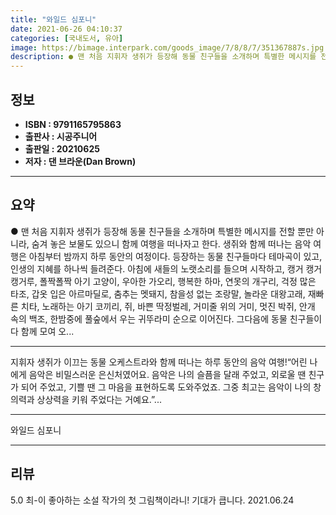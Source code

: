 ```yaml
---
title: "와일드 심포니"
date: 2021-06-26 04:10:37
categories: [국내도서, 유아]
image: https://bimage.interpark.com/goods_image/7/8/8/7/351367887s.jpg
description: ● 맨 처음 지휘자 생쥐가 등장해 동물 친구들을 소개하며 특별한 메시지를 전할 뿐만 아니라, 숨겨 놓은 보물도 있으니 함께 여행을 떠나자고 한다. 생쥐와 함께 떠나는 음악 여행은 아침부터 밤까지 하루 동안의 여정이다. 등장하는 동물 친구들마다 테마곡이 있고, 인생의 지혜를 하나씩 들려
---
```


## **정보**

- **ISBN : 9791165795863**
- **출판사 : 시공주니어**
- **출판일 : 20210625**
- **저자 : 댄 브라운(Dan Brown)**

------



## **요약**

●  맨 처음 지휘자 생쥐가 등장해 동물 친구들을 소개하며 특별한 메시지를 전할 뿐만 아니라, 숨겨 놓은 보물도 있으니 함께 여행을 떠나자고 한다. 생쥐와 함께 떠나는 음악 여행은 아침부터 밤까지 하루 동안의 여정이다. 등장하는 동물 친구들마다 테마곡이 있고, 인생의 지혜를 하나씩 들려준다. 아침에 새들의 노랫소리를 들으며 시작하고, 캥거 캥거 캥거루, 폴짝폴짝 아기 고양이, 우아한 가오리, 행복한 하마, 연못의 개구리, 걱정 많은 타조, 갑옷 입은 아르마딜로, 춤추는 멧돼지, 참을성 없는 조랑말, 놀라운 대왕고래, 재빠른 치타, 노래하는 아기 코끼리, 쥐, 바쁜 딱정벌레, 거미줄 위의 거미, 멋진 박쥐, 안개 속의 백조, 한밤중에 풀숲에서 우는 귀뚜라미 순으로 이어진다. 그다음에 동물 친구들이 다 함께 모여 오...

------

지휘자 생쥐가 이끄는 동물 오케스트라와 함께 떠나는 하루 동안의 음악 여행!“어린 나에게 음악은 비밀스러운 은신처였어요. 음악은 나의 슬픔을 달래 주었고, 외로울 땐 친구가 되어 주었고, 기쁠 땐 그 마음을 표현하도록 도와주었죠. 그중 최고는 음악이 나의 창의력과 상상력을 키워 주었다는 거예요.”... 

------


와일드 심포니 

------


## **리뷰** 

5.0 최-이 좋아하는 소설 작가의 첫 그림책이라니! 기대가 큽니다. 2021.06.24 <br/>